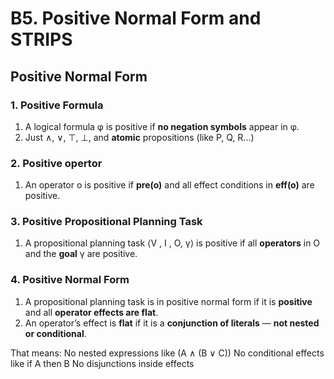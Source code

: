 # B5. Positive Normal Form and STRIPS
## Positive Normal Form
### 1. Positive Formula
1. A logical formula φ is positive if **no negation symbols** appear in φ.
2. Just ∧, ∨, ⊤, ⊥, and **atomic** propositions (like P, Q, R...)
### 2. Positive opertor
1. An operator o is positive if **pre(o)** and all effect conditions in **eff(o)** are positive.
### 3. Positive Propositional Planning Task
1. A propositional planning task ⟨V , I , O, γ⟩ is positive if all **operators** in O and the **goal** γ are positive.
### 4. Positive Normal Form
1. A propositional planning task is in positive normal form if it is **positive** and all **operator effects are flat**.
2. An operator’s effect is **flat** if it is a **conjunction of literals** — **not nested or conditional**.

That means:
No nested expressions like (A ∧ (B ∨ C))
No conditional effects like if A then B
No disjunctions inside effects